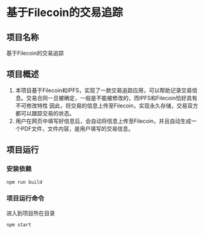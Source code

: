 # 基于Filecoin的交易追踪

## 项目名称

基于Filecoin的交易追踪

## 项目概述

1. 本项目基于Filecoin和IPFS，实现了一款交易追踪应用，可以帮助记录交易信息。交易合同一旦被确定，一般是不能被修改的，而IPFS和Filecoin恰好具有不可修改特性
因此，将交易的信息上传至Filecoin，实现永久存储，交易双方都可以跟踪交易的状态。
2. 用户在网页中填写好信息后，会自动将信息上传至Filecoin，并且自动生成一个PDF文件，文件内容，是用户填写的交易信息。


## 项目运行

### 安装依赖
```
npm run build
```

### 项目运行命令

进入到项目所在目录

```
npm start
```
